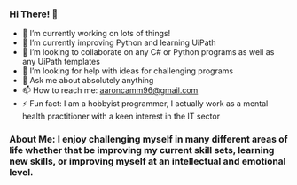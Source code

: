 ### Hi There! 👋

- 🔭 I’m currently working on lots of things!
- 🌱 I’m currently improving Python and learning UiPath
- 👯 I’m looking to collaborate on any C# or Python programs as well as any UiPath templates
- 🤔 I’m looking for help with ideas for challenging programs
- 💬 Ask me about absolutely anything
- 📫 How to reach me: aaroncamm96@gmail.com
- ⚡ Fun fact: I am a hobbyist programmer, I actually work as a mental health practitioner with a keen interest in the IT sector

### About Me: I enjoy challenging myself in many different areas of life whether that be improving my current skill sets, learning new skills, or improving myself at an intellectual and emotional level. 

